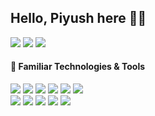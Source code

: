 ##  Hello, Piyush here 👋🏼

<a href="http://piyushsinha.info">![](https://img.shields.io/badge/portfolio%20-%231DA1F2.svg?&style=for-the-badge&logo=download&logoColor=white)</a>
<a href="https://www.linkedin.com/in/piyush20/">![](https://img.shields.io/badge/LinkedIn%20-%230077B5.svg?&style=for-the-badge&logo=linkedin&logoColor=white)</a> 
<a href="https://drive.google.com/file/d/1VBAmeMvIZLIgYg_lQWuLz-oHeTJVvPYM/view?usp=sharing">![](https://img.shields.io/badge/resume%20-%231DA1F2.svg?&style=for-the-badge&logo=download&logoColor=white)</a>


#### 🔧 Familiar Technologies & Tools

<a href="#">![](https://img.shields.io/badge/C++-%234ea94b.svg?&style=for-the-badge&logo=C++&logoColor=white)</a>
<a href="#">![](https://img.shields.io/badge/python%20-%2314354C.svg?&style=for-the-badge&logo=python&logoColor=white)</a>
<a href="#">![](https://img.shields.io/badge/javascript%20-%23323330.svg?&style=for-the-badge&logo=javascript&logoColor=%23F7DF1E)</a>
<a href="#">![](https://img.shields.io/badge/java-%23ED8B00.svg?&style=for-the-badge&logo=java&logoColor=white)</a>
<a href="#">![](https://img.shields.io/badge/node.js%20-%2343853D.svg?&style=for-the-badge&logo=node.js&logoColor=white)</a>
<a href="#">![](https://img.shields.io/badge/Appium%20-%23323330.svg?&style=for-the-badge&logo=appium&logoColor=%237DF1E)</a>
<br />
<a href="#">![](https://img.shields.io/badge/react%20-%2320232a.svg?&style=for-the-badge&logo=react&logoColor=%2361DAFB)</a>
<a href="#">![](https://img.shields.io/badge/flask%20-%23000.svg?&style=for-the-badge&logo=flask&logoColor=white)</a>
<a href="#">![](https://img.shields.io/badge/mysql-%2300f.svg?&style=for-the-badge&logo=mysql&logoColor=white)</a>
<a href="#">![](https://img.shields.io/badge/MongoDB-%234ea94b.svg?&style=for-the-badge&logo=mongodb&logoColor=white)</a>
<a href="#">![](https://img.shields.io/badge/postgres-%23316192.svg?&style=for-the-badge&logo=postgresql&logoColor=white)</a>


<!--
**PiyushSinha-9/PiyushSinha-9** is a ✨ _special_ ✨ repository because its `README.md` (this file) appears on your GitHub profile.

Here are some ideas to get you started:

- 🔭 I’m currently working on Ecommerce Website
- 🌱 I’m currently learning Full Stack
- 👯 I’m looking to collaborate on Full stack or ML project
- 🤔 I’m looking for help with ...
- 💬 Ask me about ...
- 📫 How to reach me: 
- 😄 Pronouns: ...
- ⚡ Fun fact: ...
-->
